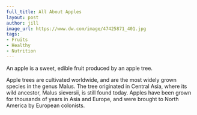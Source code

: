 ```yaml
---
full_title: All About Apples
layout: post
author: jill
image_url: https://www.dw.com/image/47425871_401.jpg
tags: 
- Fruits
- Healthy
- Nutrition
---
```

An apple is a sweet, edible fruit produced by an apple tree.

Apple trees are cultivated worldwide, and are the most widely grown species in
the genus Malus. The tree originated in Central Asia, where its wild ancestor,
Malus sieversii, is still found today. Apples have been grown for thousands of
years in Asia and Europe, and were brought to North America by European
colonists.